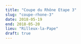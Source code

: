 ```yaml
---
title: "Coupe du Rhône Etape 3"
slug: "coupe-rhone-3"
date: 2018-05-19
end: 2018-05-20
lieu: "Rilleux-la-Pape"
draft: true
---
```

